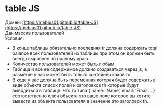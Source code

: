 # table JS
Домен: [https://mebius01.github.io/table-JS](https://mebius01.github.io/table-JS)  
Дан массив пользователей  
Условия:  
* В конце таблицы обязательно последняя tr должна содержать total balance всех пользователей из таблицы при этом он должен быть всегда выровнен по правому краю.  
* Количество пользователей может быть любым.  
* Таблица и все ее содержимое должно создаваться через js, в разметке у вас может быть только контейнер какой то.  
* В коде у вас должна быть переменная которая будет содержать в виде объекта список полей и заголовков th которые будут выводиться в таблице. Что то типа { name: ‘Name’, email: ‘Email’... } соответственно ключ объекта это ваше поле которое вы хотите вывести из объекта пользователя а значение это заголовок th.  
